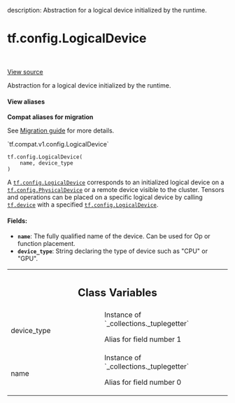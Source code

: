 description: Abstraction for a logical device initialized by the runtime.

<div itemscope itemtype="http://developers.google.com/ReferenceObject">
<meta itemprop="name" content="tf.config.LogicalDevice" />
<meta itemprop="path" content="Stable" />
<meta itemprop="property" content="__new__"/>
<meta itemprop="property" content="device_type"/>
<meta itemprop="property" content="name"/>
</div>

# tf.config.LogicalDevice

<!-- Insert buttons and diff -->

<table class="tfo-notebook-buttons tfo-api nocontent" align="left">

</table>

<a target="_blank" href="/code/stable/tensorflow/python/eager/context.py">View source</a>



Abstraction for a logical device initialized by the runtime.

<section class="expandable">
  <h4 class="showalways">View aliases</h4>
  <p>
<b>Compat aliases for migration</b>
<p>See
<a href="https://www.tensorflow.org/guide/migrate">Migration guide</a> for
more details.</p>
<p>`tf.compat.v1.config.LogicalDevice`</p>
</p>
</section>

<pre class="devsite-click-to-copy prettyprint lang-py tfo-signature-link">
<code>tf.config.LogicalDevice(
    name, device_type
)
</code></pre>



<!-- Placeholder for "Used in" -->

A <a href="../../tf/config/LogicalDevice.md"><code>tf.config.LogicalDevice</code></a> corresponds to an initialized logical device on a
<a href="../../tf/config/PhysicalDevice.md"><code>tf.config.PhysicalDevice</code></a> or a remote device visible to the cluster. Tensors
and operations can be placed on a specific logical device by calling
<a href="../../tf/device.md"><code>tf.device</code></a> with a specified <a href="../../tf/config/LogicalDevice.md"><code>tf.config.LogicalDevice</code></a>.

#### Fields:


* <b>`name`</b>: The fully qualified name of the device. Can be used for Op or function
  placement.
* <b>`device_type`</b>: String declaring the type of device such as "CPU" or "GPU".




<!-- Tabular view -->
 <table class="responsive fixed orange">
<colgroup><col width="214px"><col></colgroup>
<tr><th colspan="2"><h2 class="add-link">Class Variables</h2></th></tr>

<tr>
<td>
device_type<a id="device_type"></a>
</td>
<td>
Instance of `_collections._tuplegetter`

Alias for field number 1
</td>
</tr><tr>
<td>
name<a id="name"></a>
</td>
<td>
Instance of `_collections._tuplegetter`

Alias for field number 0
</td>
</tr>
</table>

